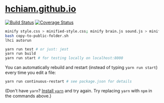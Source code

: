 # [hchiam.github.io](https://hchiam.github.io/?can-you-find-the-hidden-features?)

[![Build Status](https://travis-ci.org/hchiam/hchiam.github.io.svg?branch=master)](https://travis-ci.org/hchiam/hchiam.github.io) [![Coverage Status](https://coveralls.io/repos/github/hchiam/hchiam.github.io/badge.svg?branch=master)](https://coveralls.io/github/hchiam/hchiam.github.io?branch=master)

```bash
minify style.css > minified-style.css; minify brain.js sound.js > minified-code.js;
bash copy-to-public-folder.sh
lhci autorun
```

```bash
yarn run test # or just: jest
yarn run build
yarn run start # for testing locally on localhost:8000
```

You can automatically rebuild and restart (instead of typing `yarn run start`) every time you edit a file:

```bash
yarn run continuous-restart # see package.json for details
```

(Don't have `yarn`? [Install `yarn`](https://yarnpkg.com/en/docs/install) and try again. Try replacing `yarn` with `npm` in the commands above.)

